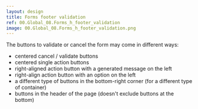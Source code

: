```yaml
---
layout: design
title: Forms footer validation
ref: 00.Global_08.Forms_h_footer_validation
image: 00.Global_08.Forms_h_footer_validation.png
---
```


The buttons to validate or cancel the form may come in different ways:
- centered cancel / validate buttons
- centered single action buttons
- right-aligned action button with a generated message on the left
- right-align action button with an option on the left
- a different type of buttons in the bottom-right corner (for a different type of container)
- buttons in the header of the page (doesn't exclude buttons at the bottom)
